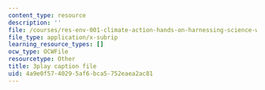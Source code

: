 ```yaml
---
content_type: resource
description: ''
file: /courses/res-env-001-climate-action-hands-on-harnessing-science-with-communities-to-cut-carbon-january-iap-2017/4a9e0f5740295af6bca5752eaea2ac81_wbAC6IQtgAU.vtt
file_type: application/x-subrip
learning_resource_types: []
ocw_type: OCWFile
resourcetype: Other
title: 3play caption file
uid: 4a9e0f57-4029-5af6-bca5-752eaea2ac81
---
```

